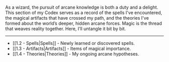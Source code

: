 As a wizard, the pursuit of arcane knowledge is both a duty and a delight. This section of my Codex serves as a record of the spells I've encountered, the magical artifacts that have crossed my path, and the theories I've formed about the world’s deeper, hidden arcane forces. Magic is the thread that weaves reality together. Here, I’ll untangle it bit by bit.

---
- [[1.2 - Spells|Spells]] - Newly learned or discovered spells.
- [[1.3 - Artifacts|Artifacts]] - Items of magical importance. 
- [[1.4 - Theories|Theories]] - My ongoing arcane hypotheses.